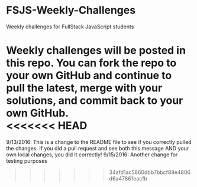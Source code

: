 # FSJS-Weekly-Challenges
Weekly challenges for FullStack JavaScript students

Weekly challenges will be posted in this repo.  You can fork the repo to your own GitHub and continue to pull the latest, merge with your solutions, and commit back to your own GitHub.  
<<<<<<< HEAD
=======

9/13/2016: This is a change to the README file to see if you correctly pulled the changes.  If you did a pull request and see both this message AND your own local changes, you did it correctly!
9/15/2016: Another change for testing purposes
>>>>>>> 34afd1ac5860dbb7bbcf88e4806d6a47861eacfb
